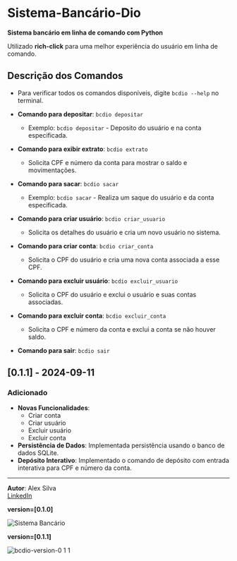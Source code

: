 # Sistema-Bancário-Dio

**Sistema bancário em linha de comando com Python**

Utilizado **rich-click** para uma melhor experiência do usuário em linha de comando.

## Descrição dos Comandos

- Para verificar todos os comandos disponíveis, digite `bcdio --help` no terminal.

- **Comando para depositar**: `bcdio depositar`
  - Exemplo: `bcdio depositar` - Deposito do usuário e na conta especificada.

- **Comando para exibir extrato**: `bcdio extrato`
  - Solicita CPF e número da conta para mostrar o saldo e movimentações.

- **Comando para sacar**: `bcdio sacar`
  - Exemplo: `bcdio sacar` - Realiza um saque do usuário e da conta especificada.

- **Comando para criar usuário**: `bcdio criar_usuario`
  - Solicita os detalhes do usuário e cria um novo usuário no sistema.

- **Comando para criar conta**: `bcdio criar_conta`
  - Solicita o CPF do usuário e cria uma nova conta associada a esse CPF.

- **Comando para excluir usuário**: `bcdio excluir_usuario`
  - Solicita o CPF do usuário e exclui o usuário e suas contas associadas.

- **Comando para excluir conta**: `bcdio excluir_conta`
  - Solicita o CPF e número da conta e exclui a conta se não houver saldo.

- **Comando para sair**: `bcdio sair`

## [0.1.1] - 2024-09-11

### Adicionado
- **Novas Funcionalidades**:
  - Criar conta
  - Criar usuário
  - Excluir usuário
  - Excluir conta
- **Persistência de Dados**: Implementada persistência usando o banco de dados SQLite.
- **Depósito Interativo**: Implementado o comando de depósito com entrada interativa para CPF e número da conta.
  

---

**Autor**: Alex Silva  
[LinkedIn](https://www.linkedin.com/in/alexpaulo100/)

**version=[0.1.0]**

![Sistema Bancário](https://github.com/user-attachments/assets/ebd0a1b6-ad6a-453d-91fa-b8ef12dabe56)

**version=[0.1.1]**

![bcdio-version-0 1 1](https://github.com/user-attachments/assets/264e4c4f-0501-43be-94b1-c807b3b3b961)
